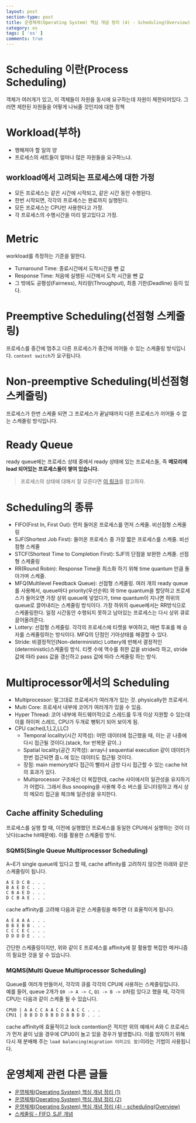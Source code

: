 ```yaml
---
layout: post
section-type: post
title: 운영체제(Operating System) 핵심 개념 정리 (4) - Scheduling(Overview)
category: os
tags: [ 'os' ]
comments: true
---
```


# Scheduling 이란(Process Scheduling)

객체가 여러개가 있고, 이 객체들이 자원을 동시에 요구하는데 자원이 제한되어있다. 그러면 제한된 자원들을 어떻게 나눠줄 것인지에 대한 정책

# Workload(부하)

- 행해져야 할 일의 양
- 프로세스의 세트들이 얼마나 많은 자원들을 요구하느냐.

## workload에서 고려되는 프로세스에 대한 가정

- 모든 프로세스는 같은 시간에 시작되고, 같은 시간 동안 수행된다.
- 한번 시작되면, 각각의 프로세스는 완료까지 실행된다.
- 모든 프로세스는 CPU만 사용한다고 가정.
- 각 프로세스의 수행시간을 미리 알고있다고 가정.

# Metric

workload를 측정하는 기준을 말한다.
- Turnaround Time: 종료시간에서 도착시간을 뺀 값
- Response Time: 처음에 실행된 시간에서 도착 시간을 뺀 값
- 그 밖에도 공평성(Fairness), 처리량(Throughput), 최종 기한(Deadline) 등이 있다.

# Preemptive Scheduling(선점형 스케줄링)

프로세스를 중간에 멈추고 다른 프로세스가 중간에 끼어들 수 있는 스케줄링 방식입니다. `context switch`가 요구됩니다.

# Non-preemptive Scheduling(비선점형 스케줄링)

프로세스가 한번 스케줄 되면 그 프로세스가 끝날때까지 다른 프로세스가 끼어들 수 없는 스케줄링 방식입니다.

# Ready Queue

ready queue에는 프로세스 상태 중에서 ready 상태에 있는 프로세스들, 즉 **메모리에 load 되어있는 프로세스들이 쌓여 있습니다.**

> 프로세스의 상태에 대해서 잘 모른다면 [이 링크](https://wkdtjsgur100.github.io/os-summary-process)를 참고하자.

# Scheduling의 종류

- FIFO(First In, First Out): 먼저 들어온 프로세스를 먼저 스케줄. 비선점형 스케줄링
- SJF(Shortest Job First): 들어온 프로세스 중 가장 짧은 프로세스를 스케줄. 비선점형 스케줄
- STCF(Shortest Time to Completion First): SJF의 단점을 보완한 스케줄. 선점형 스케줄링
- RR(Round Robin): Response Time을 최소화 하기 위해 time quantum 만큼 돌아가며 스케줄.
- MFQ(Multilevel Feedback Queue): 선점형 스케줄링. 여러 개의 ready queue를 사용해서, queue마다 priority(우선순위) 와 time quantum을 할당하고 프로세스가 들어오면 가장 상위 queue에 넣었다가, time quantum이 지나면 하위의 queue로 끌어내리는 스케줄링 방식이다. 가장 하위의 queue에서는 RR방식으로 스케줄링한다. 일정 시간동안 수행되지 못하고 남아있는 프로세스는 다시 상위 큐로 끌어올려준다.
- Lottery: 선점형 스케줄링. 각각의 프로세스에 티켓을 부여하고, 매번 투표를 해 승자를 스케줄링하는 방식이다. MFQ의 단점인 기아상태를 해결할 수 있다.
- Stride: 비결정적인(Non-deterministic) Lottery에 반해서 결정적인(deterministic)스케줄링 방식. 티켓 수에 역수를 취한 값을 stride라 하고, stride 값에 따라 pass 값을 갱신하고 pass 값에 따라 스케줄링 하는 방식.

# Multiprocessor에서의 Scheduling

- Multiprocessor: 말그대로 프로세서가 여러개가 있는 것. physically한 프로세서.
- Multi Core: 프로세서 내부에 코어가 여러개가 있을 수 있음.
- Hyper Thread: 코어 내부에 하드웨어적으로 스레드를 두개 이상 지원할 수 있는데 이를 하이퍼 스레드, CPU가 두개로 뻥튀기 되어 보이게 됨.
- CPU cache(L1,L2,LLC)
    - Temporal locality(시간 지역성): 어떤 데이터에 접근했을 때, 이는 곧 나중에 다시 접근될 것이다.(stack, for 반복문 같이..)
    - Spatial locality(공간 지역성): array나 sequential execution 같이 데이터가 한번 접근되면 줍ㄴ에 있는 데이터도 접근될 것이다.
    - 장점: main memory보다 접근이 빨라서 금방 다시 접근할 수 있는 cache hit의 효과가 있다.
    - Multiprocessor 구조에선 더 복잡한데, cache 사이에서의 일관성을 유지하기가 어렵다. 그래서 Bus snooping을 사용해 주소 버스를 모니터링하고 캐시 상의 메모리 접근을 체크해 일관성을 유지한다.

## Cache affinity Scheduling

프로세스를 실행 할 때, 이전에 실행했던 프로세스를 동일한 CPU에서 실행하는 것이 더 낫다(cache hit때문에). 이를 활용한 스케줄링 방식.

### SQMS(Single Queue Multiprocessor Scheduling)

A~E가 single queue에 있다고 할 때, cache affinity를 고려하지 않으면 아래와 같은 스케줄링이 됩니다.

``` text
A E D C B . . .    
B A E D C . . .   
C B A E D . . .   
D C B A E . . .   
```
cache affinity를 고려해 다음과 같은 스케줄링을 해주면 더 효율적이게 됩니다.

``` text
A E A A A . . .  
B B E B B . . .  
C C C E C . . .  
D D D D E . . .  
```

간단한 스케줄링이지만, 위와 같이 E 프로세스를 affinity에 잘 활용할 복잡한 메커니즘이 필요한 것을 알 수 있습니다.

### MQMS(Multi Queue Multiprocessor Scheduling)

Queue를 여러개 만들어서, 각각의 큐를 각각의 CPU에 사용하는 스케줄링입니다.  
예를 들어, queue 2개가 `Q0 -> A -> C`, `Q1 -> B -> D`처럼 있다고 했을 때, 각각의 CPU는 다음과 같이 스케줄 될 수 있습니다.

``` text
CPU0 | A A C C A A C C A A C C . . .   
CPU1 | B B D D B B D D B B D D . . .  
```

cache affinity에 효율적이고 lock contention은 적지만 위의 예에서 A와 C 프로세스가 먼저 끝이 났을 경우에 CPU0이 놀고 있을 경우가 발생합니다. 이를 방지하기 위해 다시 재 분배해 주는 `load balancing(migration 이라고도 함)`이라는 기법이 사용됩니다.

# 운영체제 관련 다른 글들

- [운영체제(Operating System) 핵심 개념 정리 (1)](https://wkdtjsgur100.github.io/os-summary)
- [운영체제(Operating System) 핵심 개념 정리 (2)](https://wkdtjsgur100.github.io/os-summary-2)
- [운영체제(Operating System) 핵심 개념 정리 (4) - scheduling(Overview)](https://wkdtjsgur100.github.io/os-summary-process)
- [스케줄링 - FIFO, SJF 개념](https://wkdtjsgur100.github.io/scheduling-2)
